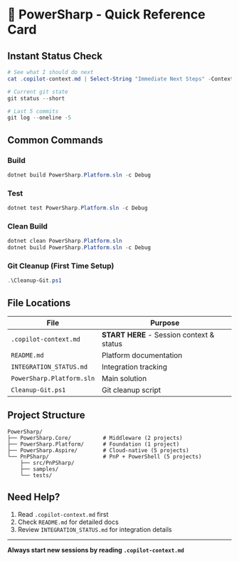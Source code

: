 # 🚀 PowerSharp - Quick Reference Card

## Instant Status Check
```powershell
# See what I should do next
cat .copilot-context.md | Select-String "Immediate Next Steps" -Context 0,15

# Current git state
git status --short

# Last 5 commits
git log --oneline -5
```

## Common Commands

### Build
```powershell
dotnet build PowerSharp.Platform.sln -c Debug
```

### Test
```powershell
dotnet test PowerSharp.Platform.sln -c Debug
```

### Clean Build
```powershell
dotnet clean PowerSharp.Platform.sln
dotnet build PowerSharp.Platform.sln -c Debug
```

### Git Cleanup (First Time Setup)
```powershell
.\Cleanup-Git.ps1
```

## File Locations

| File | Purpose |
|------|---------|
| `.copilot-context.md` | **START HERE** - Session context & status |
| `README.md` | Platform documentation |
| `INTEGRATION_STATUS.md` | Integration tracking |
| `PowerSharp.Platform.sln` | Main solution |
| `Cleanup-Git.ps1` | Git cleanup script |

## Project Structure

```
PowerSharp/
├── PowerSharp.Core/          # Middleware (2 projects)
├── PowerSharp.Platform/      # Foundation (1 project)
├── PowerSharp.Aspire/        # Cloud-native (5 projects)
└── PnPSharp/                 # PnP + PowerShell (5 projects)
    ├── src/PnPSharp/
    ├── samples/
    └── tests/
```

## Need Help?

1. Read `.copilot-context.md` first
2. Check `README.md` for detailed docs
3. Review `INTEGRATION_STATUS.md` for integration details

---
**Always start new sessions by reading `.copilot-context.md`**
